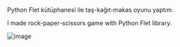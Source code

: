 Python Flet kütüphanesi ile taş-kağıt-makas oyunu yaptım.

I made rock-paper-scissors game with Python Flet library.

![image](https://github.com/user-attachments/assets/ef6bdb9c-2a63-422e-b9d3-ec6db0408e1a)
